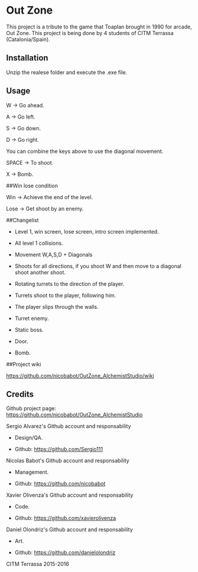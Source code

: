 # Out Zone

This project is a tribute to the game that Toaplan brought in 1990 for arcade, Out Zone.
This project is being done by 4 students of CITM Terrassa (Catalonia/Spain).


## Installation

Unzip the realese folder and execute the .exe file.


## Usage

W -> Go ahead.

A -> Go left.

S -> Go down.

D -> Go right.

You can combine the keys above to use the diagonal movement.

SPACE -> To shoot.

X -> Bomb.


##Win lose condition

Win -> Achieve the end of the level.

Lose -> Get shoot by an enemy.


##Changelist

- Level 1, win screen, lose screen, intro screen implemented.

- All level 1 collisions.

- Movement W,A,S,D + Diagonals

- Shoots for all directions, if you shoot W and then move to a diagonal shoot another shoot.

- Rotating turrets to the direction of the player.

- Turrets shoot to the player, following him.

- The player slips through the walls.

- Turret enemy.

- Static boss.

- Door.

- Bomb.


##Project wiki

https://github.com/nicobabot/OutZone_AlchemistStudio/wiki


## Credits

Github project page: https://github.com/nicobabot/OutZone_AlchemistStudio

Sergio Alvarez's Github account and responsability

 - Design/QA.

 - Github: https://github.com/Sergio111


Nicolas Babot's Github account and responsability

 - Management.

 - Github: https://github.com/nicobabot


Xavier Olivenza's Github account and responsability

 - Code.

 - Github: https://github.com/xavierolivenza


Daniel Olondriz's Github account and responsability

 - Art.

 - Github: https://github.com/danielolondriz


CITM Terrassa 2015-2016